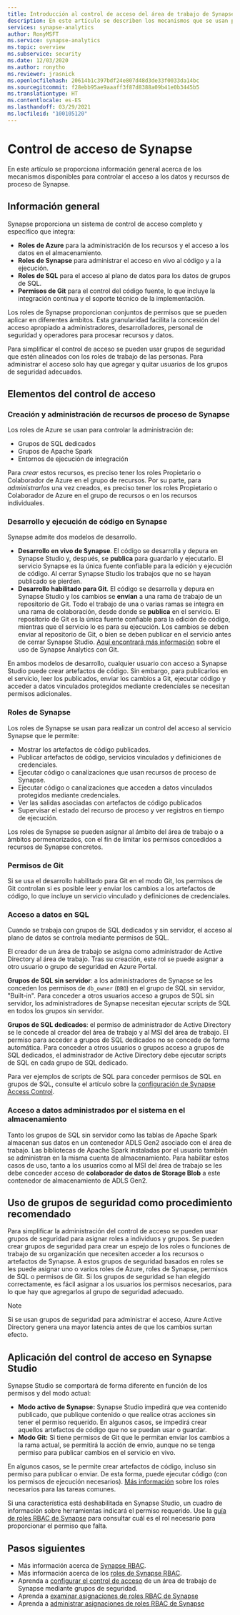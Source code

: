 ```yaml
---
title: Introducción al control de acceso del área de trabajo de Synapse
description: En este artículo se describen los mecanismos que se usan para controlar el acceso a las áreas de trabajo de Synapse, así como a los recursos y artefactos de código que contienen.
services: synapse-analytics
author: RonyMSFT
ms.service: synapse-analytics
ms.topic: overview
ms.subservice: security
ms.date: 12/03/2020
ms.author: ronytho
ms.reviewer: jrasnick
ms.openlocfilehash: 20614b1c397bdf24e807d48d3de33f0033da14bc
ms.sourcegitcommit: f28ebb95ae9aaaff3f87d8388a09b41e0b3445b5
ms.translationtype: HT
ms.contentlocale: es-ES
ms.lasthandoff: 03/29/2021
ms.locfileid: "100105120"
---
```

# <a name="synapse-access-control"></a>Control de acceso de Synapse 

En este artículo se proporciona información general acerca de los mecanismos disponibles para controlar el acceso a los datos y recursos de proceso de Synapse.  

## <a name="overview"></a>Información general

Synapse proporciona un sistema de control de acceso completo y específico que integra: 
- **Roles de Azure** para la administración de los recursos y el acceso a los datos en el almacenamiento. 
- **Roles de Synapse** para administrar el acceso en vivo al código y a la ejecución. 
- **Roles de SQL** para el acceso al plano de datos para los datos de grupos de SQL. 
- **Permisos de Git** para el control del código fuente, lo que incluye la integración continua y el soporte técnico de la implementación.  

Los roles de Synapse proporcionan conjuntos de permisos que se pueden aplicar en diferentes ámbitos. Esta granularidad facilita la concesión del acceso apropiado a administradores, desarrolladores, personal de seguridad y operadores para procesar recursos y datos.

Para simplificar el control de acceso se pueden usar grupos de seguridad que estén alineados con los roles de trabajo de las personas. Para administrar el acceso solo hay que agregar y quitar usuarios de los grupos de seguridad adecuados.

## <a name="access-control-elements"></a>Elementos del control de acceso

### <a name="creating-and-managing-synapse-compute-resources"></a>Creación y administración de recursos de proceso de Synapse

Los roles de Azure se usan para controlar la administración de: 
- Grupos de SQL dedicados 
- Grupos de Apache Spark 
- Entornos de ejecución de integración 

Para *crear* estos recursos, es preciso tener los roles Propietario o Colaborador de Azure en el grupo de recursos. Por su parte, para *administrarlos* una vez creados, es preciso tener los roles Propietario o Colaborador de Azure en el grupo de recursos o en los recursos individuales. 

### <a name="developing-and-executing-code-in-synapse"></a>Desarrollo y ejecución de código en Synapse 

Synapse admite dos modelos de desarrollo.

- **Desarrollo en vivo de Synapse**. El código se desarrolla y depura en Synapse Studio y, después, se **publica** para guardarlo y ejecutarlo.  El servicio Synapse es la única fuente confiable para la edición y ejecución de código.  Al cerrar Synapse Studio los trabajos que no se hayan publicado se pierden.  
- **Desarrollo habilitado para Git**. El código se desarrolla y depura en Synapse Studio y los cambios se **envían** a una rama de trabajo de un repositorio de Git. Todo el trabajo de una o varias ramas se integra en una rama de colaboración, desde donde se **publica** en el servicio. El repositorio de Git es la única fuente confiable para la edición de código, mientras que el servicio lo es para su ejecución. Los cambios se deben enviar al repositorio de Git, o bien se deben publicar en el servicio antes de cerrar Synapse Studio. [Aquí encontrará más información](../cicd/continuous-integration-deployment.md) sobre el uso de Synapse Analytics con Git.

En ambos modelos de desarrollo, cualquier usuario con acceso a Synapse Studio puede crear artefactos de código. Sin embargo, para publicarlos en el servicio, leer los publicados, enviar los cambios a Git, ejecutar código y acceder a datos vinculados protegidos mediante credenciales se necesitan permisos adicionales.

### <a name="synapse-roles"></a>Roles de Synapse

Los roles de Synapse se usan para realizar un control del acceso al servicio Synapse que le permite: 
- Mostrar los artefactos de código publicados. 
- Publicar artefactos de código, servicios vinculados y definiciones de credenciales.
- Ejecutar código o canalizaciones que usan recursos de proceso de Synapse.
- Ejecutar código o canalizaciones que acceden a datos vinculados protegidos mediante credenciales.
- Ver las salidas asociadas con artefactos de código publicados
- Supervisar el estado del recurso de proceso y ver registros en tiempo de ejecución.

Los roles de Synapse se pueden asignar al ámbito del área de trabajo o a ámbitos pormenorizados, con el fin de limitar los permisos concedidos a recursos de Synapse concretos.

### <a name="git-permissions"></a>Permisos de Git

Si se usa el desarrollo habilitado para Git en el modo Git, los permisos de Git controlan si es posible leer y enviar los cambios a los artefactos de código, lo que incluye un servicio vinculado y definiciones de credenciales.   
   
### <a name="accessing-data-in-sql"></a>Acceso a datos en SQL

Cuando se trabaja con grupos de SQL dedicados y sin servidor, el acceso al plano de datos se controla mediante permisos de SQL. 

El creador de un área de trabajo se asigna como administrador de Active Directory al área de trabajo. Tras su creación, este rol se puede asignar a otro usuario o grupo de seguridad en Azure Portal.

**Grupos de SQL sin servidor**: a los administradores de Synapse se les conceden los permisos de `db_owner` (`DBO`) en el grupo de SQL sin servidor, "Built-in". Para conceder a otros usuarios acceso a grupos de SQL sin servidor, los administradores de Synapse necesitan ejecutar scripts de SQL en todos los grupos sin servidor.  

**Grupos de SQL dedicados**: el permiso de administrador de Active Directory se le concede al creador del área de trabajo y al MSI del área de trabajo.  El permiso para acceder a grupos de SQL dedicados no se concede de forma automática. Para conceder a otros usuarios o grupos acceso a grupos de SQL dedicados, el administrador de Active Directory debe ejecutar scripts de SQL en cada grupo de SQL dedicado.

Para ver ejemplos de scripts de SQL para conceder permisos de SQL en grupos de SQL, consulte el artículo sobre la [configuración de Synapse Access Control](./how-to-set-up-access-control.md).  

 ### <a name="accessing-system-managed-data-in-storage"></a>Acceso a datos administrados por el sistema en el almacenamiento

Tanto los grupos de SQL sin servidor como las tablas de Apache Spark almacenan sus datos en un contenedor ADLS Gen2 asociado con el área de trabajo. Las bibliotecas de Apache Spark instaladas por el usuario también se administran en la misma cuenta de almacenamiento. Para habilitar estos casos de uso, tanto a los usuarios como al MSI del área de trabajo se les debe conceder acceso de **colaborador de datos de Storage Blob** a este contenedor de almacenamiento de ADLS Gen2.  

## <a name="using-security-groups-as-a-best-practice"></a>Uso de grupos de seguridad como procedimiento recomendado

Para simplificar la administración del control de acceso se pueden usar grupos de seguridad para asignar roles a individuos y grupos. Se pueden crear grupos de seguridad para crear un espejo de los roles o funciones de trabajo de su organización que necesiten acceder a los recursos o artefactos de Synapse.  A estos grupos de seguridad basados en roles se les puede asignar uno o varios roles de Azure, roles de Synapse, permisos de SQL o permisos de Git. Si los grupos de seguridad se han elegido correctamente, es fácil asignar a los usuarios los permisos necesarios, para lo que hay que agregarlos al grupo de seguridad adecuado. 

>[!Note]
>Si se usan grupos de seguridad para administrar el acceso, Azure Active Directory genera una mayor latencia antes de que los cambios surtan efecto. 

## <a name="access-control-enforcement-in-synapse-studio"></a>Aplicación del control de acceso en Synapse Studio

Synapse Studio se comportará de forma diferente en función de los permisos y del modo actual:
- **Modo activo de Synapse:** Synapse Studio impedirá que vea contenido publicado, que publique contenido o que realice otras acciones sin tener el permiso requerido.  En algunos casos, se impedirá crear aquellos artefactos de código que no se puedan usar o guardar. 
- **Modo Git:** Si tiene permisos de Git que le permitan enviar los cambios a la rama actual, se permitirá la acción de envío, aunque no se tenga permiso para publicar cambios en el servicio en vivo.  

En algunos casos, se le permite crear artefactos de código, incluso sin permiso para publicar o enviar. De esta forma, puede ejecutar código (con los permisos de ejecución necesarios). [Más información](./synapse-workspace-understand-what-role-you-need.md) sobre los roles necesarios para las tareas comunes. 

Si una característica está deshabilitada en Synapse Studio, un cuadro de información sobre herramientas indicará el permiso requerido. Use la [guía de roles RBAC de Synapse](./synapse-workspace-synapse-rbac-roles.md#synapse-rbac-actions-and-the-roles-that-permit-them) para consultar cuál es el rol necesario para proporcionar el permiso que falta.


## <a name="next-steps"></a>Pasos siguientes

- Más información acerca de [Synapse RBAC](./synapse-workspace-synapse-rbac.md).
- Más información acerca de los [roles de Synapse RBAC](./synapse-workspace-synapse-rbac-roles.md).
- Aprenda a [configurar el control de acceso](./how-to-set-up-access-control.md) de un área de trabajo de Synapse mediante grupos de seguridad.
- Aprenda a [examinar asignaciones de roles RBAC de Synapse](./how-to-review-synapse-rbac-role-assignments.md)
- Aprenda a [administrar asignaciones de roles RBAC de Synapse](./how-to-manage-synapse-rbac-role-assignments.md)

